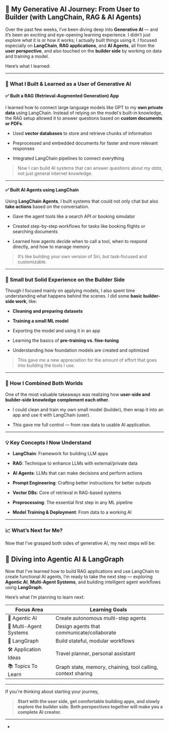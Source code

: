 
## 🚀 My Generative AI Journey: From User to Builder (with LangChain, RAG & AI Agents)

Over the past few weeks, I’ve been diving deep into **Generative AI** — and it’s been an exciting and eye-opening learning experience. I didn’t just explore what it is or how it works; I actually built things using it. I focused especially on **LangChain**, **RAG applications**, and **AI Agents**, all from the **user perspective**, and also touched on the **builder side** by working on data and training a model.

Here’s what I learned:

----------

### 🧠 What I Built & Learned as a **User of Generative AI**

#### ✅ Built a RAG (Retrieval-Augmented Generation) App

I learned how to connect large language models like GPT to my **own private data** using LangChain. Instead of relying on the model's built-in knowledge, the RAG setup allowed it to answer questions based on **custom documents or PDFs**.

-   Used **vector databases** to store and retrieve chunks of information
    
-   Preprocessed and embedded documents for faster and more relevant responses
    
-   Integrated LangChain pipelines to connect everything
    

> Now I can build AI systems that can answer questions about _my data_, not just general internet knowledge.

----------

#### ✅ Built AI Agents using LangChain

Using **LangChain Agents**, I built systems that could not only chat but also **take actions** based on the conversation.

-   Gave the agent tools like a search API or booking simulator
    
-   Created step-by-step workflows for tasks like booking flights or searching documents
    
-   Learned how agents decide when to call a tool, when to respond directly, and how to manage memory
    

> It’s like building your own version of Siri, but task-focused and customizable.

----------

### 🔧 Small but Solid Experience on the **Builder Side**

Though I focused mainly on applying models, I also spent time understanding what happens behind the scenes. I did some **basic builder-side work**, like:

-   **Cleaning and preparing datasets**
    
-   **Training a small ML model**
    
-   Exporting the model and using it in an app
    
-   Learning the basics of **pre-training vs. fine-tuning**
    
-   Understanding how foundation models are created and optimized
    

> This gave me a new appreciation for the amount of effort that goes into building the tools I use.

----------

### 🔄 How I Combined Both Worlds

One of the most valuable takeaways was realizing how **user-side and builder-side knowledge complement each other**.

-   I could clean and train my own small model (builder), then wrap it into an app and use it with LangChain (user).
    
-   This gave me full control — from raw data to usable AI application.
    

----------

### 💡 Key Concepts I Now Understand

-   **LangChain**: Framework for building LLM apps
    
-   **RAG**: Technique to enhance LLMs with external/private data
    
-   **AI Agents**: LLMs that can make decisions and perform actions
    
-   **Prompt Engineering**: Crafting better instructions for better outputs
    
-   **Vector DBs**: Core of retrieval in RAG-based systems
    
-   **Preprocessing**: The essential first step in any ML pipeline
    
-   **Model Training & Deployment**: From data to a working AI
    

----------

### 📈 What’s Next for Me?

Now that I’ve grasped both sides of generative AI, my next steps will be:



## 🔮 Diving into Agentic AI & LangGraph

Now that I’ve learned how to build RAG applications and use LangChain to create functional AI agents, I’m ready to take the next step — exploring **Agentic AI**, **Multi-Agent Systems**, and building intelligent agent workflows using **LangGraph**.

Here’s what I’m planning to learn next:


| Focus Area             | Learning Goals                                               |
| ---------------------- | ------------------------------------------------------------ |
| 🧠 Agentic AI          | Create autonomous multi-step agents                          |
| 🤖 Multi-Agent Systems | Design agents that communicate/collaborate                   |
| 🔁 LangGraph           | Build stateful, modular workflows                            |
| 🛠️ Application Ideas  | Travel planner, personal assistant             |
| 📚 Topics To Learn     | Graph state, memory, chaining, tool calling, context sharing |


----------

If you're thinking about starting your journey,

> **Start with the user side, get comfortable building apps, and slowly explore the builder side. Both perspectives together will make you a complete AI creator.**




----------


    
-


